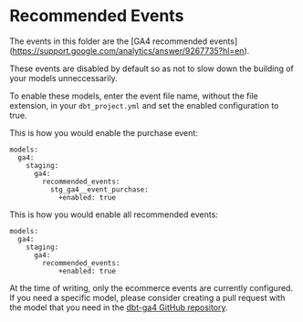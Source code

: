 # Recommended Events

The events in this folder are the [GA4 recommended events] (https://support.google.com/analytics/answer/9267735?hl=en).

These events are disabled by default so as not to slow down the building of your models unneccessarily.

To enable these models, enter the event file name, without the file extension, in your `dbt_project.yml` and set the enabled configuration to true.

This is how you would enable the purchase event:

```
models:
  ga4:
    staging:
      ga4:
        recommended_events:
          stg_ga4__event_purchase:
            +enabled: true
```

This is how you would enable all recommended events:

```
models:
  ga4:
    staging:
      ga4:
        recommended_events:
            +enabled: true
```

At the time of writing, only the ecommerce events are currently configured. If you need a specific model, please consider creating a pull request with the model that you need in the [dbt-ga4 GitHub repository](https://github.com/Velir/dbt-ga4).